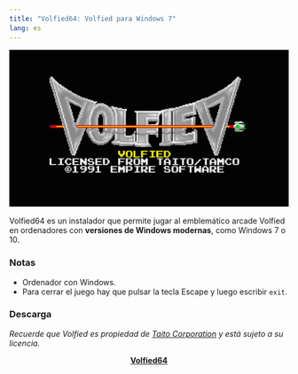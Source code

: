 ```yaml
---
title: "Volfied64: Volfied para Windows 7"
lang: es
---
```


![Volfied64](/media/2010/08/volfied-64.png)

Volfied64 es un instalador que permite jugar al emblemático arcade Volfied en ordenadores con **versiones de Windows modernas**, como Windows 7 o 10.

### Notas

* Ordenador con Windows.
* Para cerrar el juego hay que pulsar la tecla Escape y luego escribir `exit`.

### Descarga

_Recuerde que Volfied es propiedad de [Taito Corporation](http://www.taito.com) y está sujeto a su licencia._

<center><a href="http://cl.ly/2b2U153u2d1X"><b>Volfied64</b></a></center>

